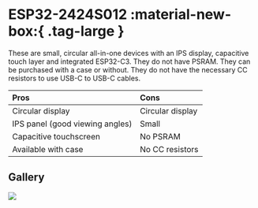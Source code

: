 # ESP32-2424S012 :material-new-box:{ .tag-large }

These are small, circular all-in-one devices with an IPS display, capacitive touch layer and integrated ESP32-C3. They do not have PSRAM. They can be purchased with a case or without. They do not have the necessary CC resistors to use USB-C to USB-C cables. 

| Pros                   | Cons
|:-----                  |:----
| Circular display       | Circular display
| IPS panel (good viewing angles) | Small
| Capacitive touchscreen | No PSRAM
| Available with case    | No CC resistors


## Gallery

<div class="row justify-content-center">
    <a href="../images/esp32-2424s012.jpg" data-toggle="lightbox" data-gallery="example-gallery" class="col-sm-4" data-title="ESP32-2424S012" data-footer="A lightbulb toggle with colour control.">
        <img src="../images/esp32-2424s012.jpg" class="img-fluid">
    </a>
</div>

